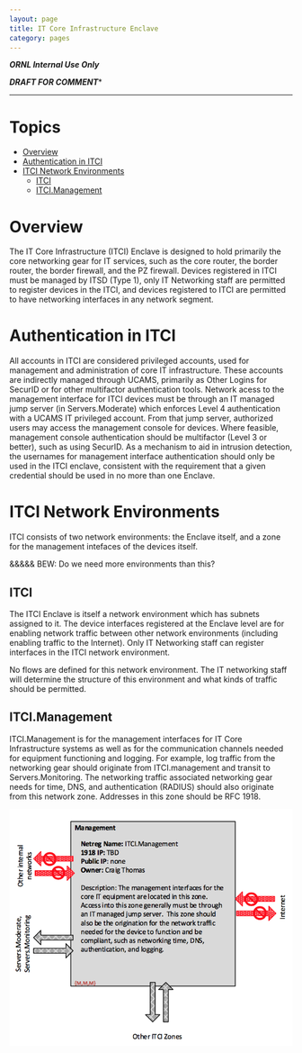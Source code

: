 ```yaml
---
layout: page
title: IT Core Infrastructure Enclave
category: pages
---
```


***ORNL Internal Use Only***

***DRAFT FOR COMMENT****

-----------

# Topics
* [Overview](#overview)
* [Authentication in ITCI](authentication-in-itci)
* [ITCI Network Environments](itci-network-environments)
    * [ITCI](#itci)
    * [ITCI.Management](itci-management)


# Overview

The IT Core Infrastructure (ITCI) Enclave is designed to hold primarily the core networking gear for IT services, such as the core router, the border router, the border firewall, and the PZ firewall.  Devices registered in ITCI must be managed by ITSD (Type 1), only IT Networking staff are permitted to register devices in the ITCI, and devices registered to ITCI are permitted to have networking interfaces in any network segment.  

# Authentication in ITCI

All accounts in ITCI are considered privileged accounts, used for management and administration of core IT infrastructure.  These accounts are  indirectly managed through UCAMS, primarily as Other Logins for SecurID or for other multifactor authentication tools.  Network acess to the management interface for ITCI devices must be through an IT managed jump server (in Servers.Moderate) which enforces Level 4 authentication with a UCAMS IT privileged account.  From that jump server, authorized users may access the management console for devices.  Where feasible, management console authentication should be multifactor (Level 3 or better), such as using SecurID.  As a mechanism to aid in intrusion detection, the usernames for management interface authentication should only be used in the ITCI enclave, consistent with the requirement that a given credential should be used in no more than one Enclave.  

# ITCI Network Environments

ITCI consists of two network environments: the Enclave itself, and a zone for the management intefaces of the devices itself.  

&&&&& BEW: Do we need more environments than this?

## ITCI

The ITCI Enclave is itself a network environment which has subnets assigned to it.  The device interfaces registered at the Enclave level are for enabling network traffic between other network environments (including enabling traffic to the Internet).  Only IT Networking staff can register interfaces in the ITCI network environment.

No flows are defined for this network environment.  The IT networking staff will determine the structure of this environment and what kinds of traffic should be permitted.  

## ITCI.Management

ITCI.Management is for the management interfaces for IT Core Infrastructure systems as well as for the communication channels needed for equipment functioning and logging.  For example, log traffic from the networking gear should originate from ITCI.management and transit to Servers.Monitoring.  The networking traffic associated networking gear needs for time, DNS, and authentication (RADIUS) should also originate from this network zone.  Addresses in this zone should be RFC 1918.  

![ITCI.Management Netflow](graphics/netflow-itci-management.png)